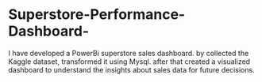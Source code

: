 # Superstore-Performance-Dashboard-
I have developed a PowerBi  superstore sales dashboard. by collected the Kaggle dataset, transformed it using Mysql. after that created a visualized dashboard to understand the insights about sales data for future decisions.    
